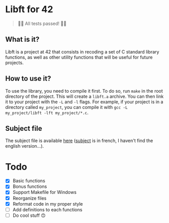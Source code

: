 # Libft for 42

> 🎉🥳 All tests passed! 🥳🎉

## What is it?

Libft is a project at 42 that consists in recoding a set of C standard library functions, as well as other utility functions that will be useful for future projects.

## How to use it?

To use the library, you need to compile it first. To do so, run `make` in the root directory of the project. This will create a `libft.a` archive. You can then link it to your project with the `-L` and `-l` flags. For example, if your project is in a directory called `my_project`, you can compile it with `gcc -L my_project/libft -lft my_project/*.c`.

## Subject file

The subject file is available [here](resources/fr.subject.libft.pdf) ([subject](resources/fr.subject.libft.pdf) is in french, I haven't find the english version...).

# Todo

- [x] Basic functions
- [x] Bonus functions
- [x] Support Makefile for Windows
- [x] Reorganize files
- [x] Reformat code in my proper style
- [ ] Add definitions to each functions
- [ ] Do cool stuff :upside_down_face:
